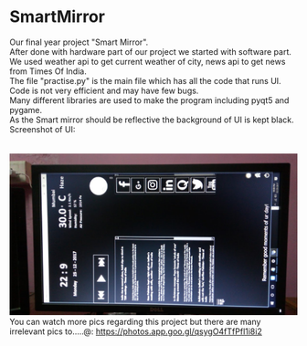 # SmartMirror
Our final year project "Smart Mirror".<br>
After done with hardware part of our project we started with software part.<br>
We used weather api to get current weather of city, news api to get news from Times Of India.<br>
The file "practise.py" is the main file which has all the code that runs UI. <br>
Code is not very efficient and may have few bugs.<br>
Many different libraries are used to make the program including pyqt5 and pygame.<br>
As the Smart mirror should be reflective the background of UI is kept black.<br>
Screenshot of UI:<br><br><br>
<img src="IMG_20171225_220955.jpg"> </img><br>
You can watch more pics regarding this project but there are many irrelevant pics to.....@: https://photos.app.goo.gl/qsygO4fTfPfl1i8i2 
